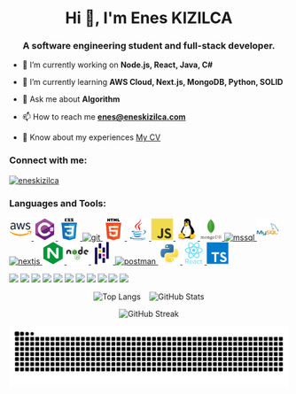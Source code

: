 <h1 align="center">Hi 👋, I'm Enes KIZILCA</h1>
<h3 align="center">A software engineering student and full-stack developer.</h3>

- 🔭 I’m currently working on **Node.js, React, Java, C#**

- 🌱 I’m currently learning **AWS Cloud, Next.js, MongoDB, Python, SOLID**

- 💬 Ask me about **Algorithm**

- 📫 How to reach me **enes@eneskizilca.com**

- 📄 Know about my experiences [My CV](https://drive.google.com/file/d/142pvyP6Y-SaYU1GKCFc2Q3YxiuGZLOaV/view?usp=sharing)

<h3 align="left">Connect with me:</h3>
<p align="left">
<a href="https://linkedin.com/in/eneskizilca" target="blank"><img align="center" src="https://raw.githubusercontent.com/rahuldkjain/github-profile-readme-generator/master/src/images/icons/Social/linked-in-alt.svg" alt="eneskizilca" height="30" width="40" /></a>
</p>

<h3 align="left">Languages and Tools:</h3>
<p align="left"> <a href="https://aws.amazon.com" target="_blank" rel="noreferrer"> <img src="https://raw.githubusercontent.com/devicons/devicon/master/icons/amazonwebservices/amazonwebservices-original-wordmark.svg" alt="aws" width="40" height="40"/> </a> <a href="https://www.w3schools.com/cs/" target="_blank" rel="noreferrer"> <img src="https://raw.githubusercontent.com/devicons/devicon/master/icons/csharp/csharp-original.svg" alt="csharp" width="40" height="40"/> </a> <a href="https://www.w3schools.com/css/" target="_blank" rel="noreferrer"> <img src="https://raw.githubusercontent.com/devicons/devicon/master/icons/css3/css3-original-wordmark.svg" alt="css3" width="40" height="40"/> </a> <a href="https://git-scm.com/" target="_blank" rel="noreferrer"> <img src="https://www.vectorlogo.zone/logos/git-scm/git-scm-icon.svg" alt="git" width="40" height="40"/> </a> <a href="https://www.w3.org/html/" target="_blank" rel="noreferrer"> <img src="https://raw.githubusercontent.com/devicons/devicon/master/icons/html5/html5-original-wordmark.svg" alt="html5" width="40" height="40"/> </a> <a href="https://www.java.com" target="_blank" rel="noreferrer"> <img src="https://raw.githubusercontent.com/devicons/devicon/master/icons/java/java-original.svg" alt="java" width="40" height="40"/> </a> <a href="https://developer.mozilla.org/en-US/docs/Web/JavaScript" target="_blank" rel="noreferrer"> <img src="https://raw.githubusercontent.com/devicons/devicon/master/icons/javascript/javascript-original.svg" alt="javascript" width="40" height="40"/> </a> <a href="https://www.linux.org/" target="_blank" rel="noreferrer"> <img src="https://raw.githubusercontent.com/devicons/devicon/master/icons/linux/linux-original.svg" alt="linux" width="40" height="40"/> </a> <a href="https://www.mongodb.com/" target="_blank" rel="noreferrer"> <img src="https://raw.githubusercontent.com/devicons/devicon/master/icons/mongodb/mongodb-original-wordmark.svg" alt="mongodb" width="40" height="40"/> </a> <a href="https://www.microsoft.com/en-us/sql-server" target="_blank" rel="noreferrer"> <img src="https://www.svgrepo.com/show/303229/microsoft-sql-server-logo.svg" alt="mssql" width="40" height="40"/> </a> <a href="https://www.mysql.com/" target="_blank" rel="noreferrer"> <img src="https://raw.githubusercontent.com/devicons/devicon/master/icons/mysql/mysql-original-wordmark.svg" alt="mysql" width="40" height="40"/> </a> <a href="https://nestjs.com/" target="_blank" rel="noreferrer"> <a href="https://nextjs.org/" target="_blank" rel="noreferrer"> <img src="https://cdn.worldvectorlogo.com/logos/nextjs-2.svg" alt="nextjs" width="40" height="40"/> </a> <a href="https://www.nginx.com" target="_blank" rel="noreferrer"> <img src="https://raw.githubusercontent.com/devicons/devicon/master/icons/nginx/nginx-original.svg" alt="nginx" width="40" height="40"/> </a> <a href="https://nodejs.org" target="_blank" rel="noreferrer"> <img src="https://raw.githubusercontent.com/devicons/devicon/master/icons/nodejs/nodejs-original-wordmark.svg" alt="nodejs" width="40" height="40"/> </a> <a href="https://pandas.pydata.org/" target="_blank" rel="noreferrer"> <img src="https://raw.githubusercontent.com/devicons/devicon/2ae2a900d2f041da66e950e4d48052658d850630/icons/pandas/pandas-original.svg" alt="pandas" width="40" height="40"/> </a> <a href="https://postman.com" target="_blank" rel="noreferrer"> <img src="https://www.vectorlogo.zone/logos/getpostman/getpostman-icon.svg" alt="postman" width="40" height="40"/> </a> <a href="https://www.python.org" target="_blank" rel="noreferrer"> <img src="https://raw.githubusercontent.com/devicons/devicon/master/icons/python/python-original.svg" alt="python" width="40" height="40"/> </a> <a href="https://reactjs.org/" target="_blank" rel="noreferrer"> <img src="https://raw.githubusercontent.com/devicons/devicon/master/icons/react/react-original-wordmark.svg" alt="react" width="40" height="40"/> </a> <a href="https://www.typescriptlang.org/" target="_blank" rel="noreferrer"> <img src="https://raw.githubusercontent.com/devicons/devicon/master/icons/typescript/typescript-original.svg" alt="typescript" width="40" height="40"/> </a> </p>

<div>
  
  <img src="https://img.shields.io/badge/React-%2361DAFB.svg?style=for-the-badge&logo=react&logoColor=black" />
  <img src="https://img.shields.io/badge/JavaScript-%23F7DF1E.svg?style=for-the-badge&logo=javascript&logoColor=black" />
  <img src="https://img.shields.io/badge/C%23-%23239120.svg?style=for-the-badge&logo=c-sharp&logoColor=white" />
  <img src="https://img.shields.io/badge/Java-%23ED8B00.svg?style=for-the-badge&logo=java&logoColor=white" />
  <img src="https://img.shields.io/badge/Microsoft_SQL_Server-%23CC2927.svg?style=for-the-badge&logo=microsoft-sql-server&logoColor=white" />
  <img src="https://img.shields.io/badge/MySQL-%2300f.svg?style=for-the-badge&logo=mysql&logoColor=white" />
  <img src="https://img.shields.io/badge/MongoDB-%234ea94b.svg?style=for-the-badge&logo=mongodb&logoColor=white" />
  <img src="https://img.shields.io/badge/Figma-%23F24E1E.svg?style=for-the-badge&logo=figma&logoColor=white" />
  <img src="https://img.shields.io/badge/GitHub-%23121011.svg?style=for-the-badge&logo=github&logoColor=white" />
  <img src="https://img.shields.io/badge/Git-%23F05033.svg?style=for-the-badge&logo=git&logoColor=white" />
  <img src="https://img.shields.io/badge/GitLab-%23181717.svg?style=for-the-badge&logo=gitlab&logoColor=white" />
</div>

<p align="center">
  <img align="top" src="https://github-readme-stats.vercel.app/api/top-langs?username=eneskizilca&show_icons=true&locale=en&layout=compact" alt="Top Langs" />
  &nbsp;&nbsp;
  <img align="top" src="https://github-readme-stats.vercel.app/api?username=eneskizilca&show_icons=true&locale=en" alt="GitHub Stats" />
</p>

<p align="center">
  <img src="https://github-readme-streak-stats.herokuapp.com/?user=eneskizilca&" alt="GitHub Streak" />
</p>

<picture>
  <source media="(prefers-color-scheme: dark)" srcset="https://raw.githubusercontent.com/eneskizilca/eneskizilca/output/github-contribution-grid-snake-dark.svg">
  <source media="(prefers-color-scheme: light)" srcset="https://raw.githubusercontent.com/eneskizilca/eneskizilca/output/github-contribution-grid-snake.svg">
  <img alt="github contribution grid snake animation" src="https://raw.githubusercontent.com/eneskizilca/eneskizilca/output/github-contribution-grid-snake.svg">
</picture>
